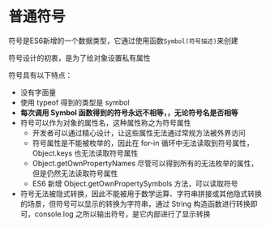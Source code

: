 # 普通符号

符号是ES6新增的一个数据类型，它通过使用函数```Symbol(符号描述)```来创建

符号设计的初衷，是为了给对象设置私有属性

符号具有以下特点：

- 没有字面量
- 使用 typeof 得到的类型是 symbol
- **每次调用 Symbol 函数得到的符号永远不相等，，无论符号名是否相等**
- 符号可以作为对象的属性名，这种属性称之为符号属性
    - 开发者可以通过精心设计，让这些属性无法通过常规方法被外界访问
    - 符号属性是不能被枚举的，因此在 for-in 循环中无法读取到符号属性，Object.keys 也无法读取符号属性
    - Object.getOwnPropertyNames 尽管可以得到所有的无法枚举的属性，但是仍然无法读取符号属性
    - ES6 新增 Object.getOwnPropertySymbols 方法，可以读取符号
- 符号无法被隐式转换，因此不能被用于数学运算、字符串拼接或其他隐式转换的场景，但符号可以显示的转换为字符串，通过 String 构造函数进行转换即可，console.log 之所以输出符号，是它内部进行了显示转换

